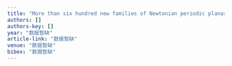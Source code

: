 ```yaml
---
title: "More than six hundred new families of Newtonian periodic planar collisionless three-body orbits"
authors: []
authors-key: []
year: "数据暂缺"
article-link: "数据暂缺"
venue: "数据暂缺"
bibex: "数据暂缺"
---
```

